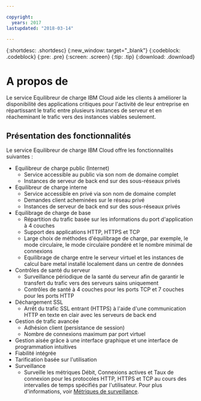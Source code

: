 ```yaml
---

copyright:
  years: 2017
lastupdated: "2018-03-14"

---
```


{:shortdesc: .shortdesc}
{:new_window: target="_blank"}
{:codeblock: .codeblock}
{:pre: .pre}
{:screen: .screen}
{:tip: .tip}
{:download: .download}

# A propos de

Le service Equilibreur de charge IBM Cloud aide les clients à améliorer la disponibilité des applications critiques pour l'activité de leur entreprise en répartissant le trafic entre plusieurs instances de serveur et en réacheminant le trafic vers des instances viables seulement.

## Présentation des fonctionnalités
Le service Equilibreur de charge IBM Cloud offre les fonctionnalités suivantes :

* Equilibreur de charge public (Internet)
	* Service accessible au public via son nom de domaine complet
	* Instances de serveur de back end sur des sous-réseaux privés
* Equilibreur de charge interne
	* Service accessible en privé via son nom de domaine complet
	* Demandes client acheminées sur le réseau privé
	* Instances de serveur de back end sur des sous-réseaux privés
* Equilibrage de charge de base
	* Répartition du trafic basée sur les informations du port d'application à 4 couches
	* Support des applications HTTP, HTTPS et TCP 
	* Large choix de méthodes d'équilibrage de charge, par exemple, le mode circulaire, le mode circulaire pondéré et le nombre minimal de connexions
	* Equilibrage de charge entre le serveur virtuel et les instances de calcul bare metal installé localement dans un centre de données
* Contrôles de santé du serveur
	* Surveillance périodique de la santé du serveur afin de garantir le transfert du trafic vers des serveurs sains uniquement 
	* Contrôles de santé à 4 couches pour les ports TCP et 7 couches pour les ports HTTP 
* Déchargement SSL
	* Arrêt du trafic SSL entrant (HTTPS) à l'aide d'une communication HTTP en texte en clair avec les serveurs de back end
* Gestion de trafic avancée
	* Adhésion client (persistance de session)
	* Nombre de connexions maximum par port virtuel
* Gestion aisée grâce à une interface graphique et une interface de programmation intuitives
* Fiabilité intégrée 
* Tarification basée sur l'utilisation 
* Surveillance
    * Surveille les métriques Débit, Connexions actives et Taux de connexion pour les protocoles HTTP, HTTPS et TCP au cours des intervalles de temps spécifiés par l'utilisateur. Pour plus d'informations, voir [Métriques de surveillance](monitoring-metrics.html). 
